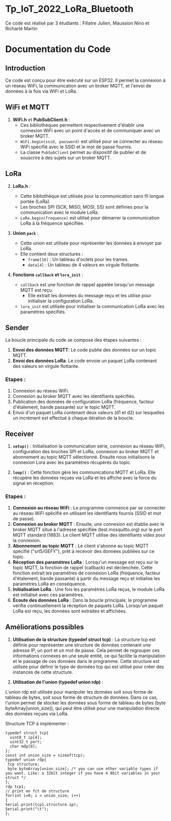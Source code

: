 # Tp_IoT_2022_LoRa_Bluetooth
Ce code est réalisé par 3 étudiants : Fillatre Julien, Maussion Nino et Richarté Martin
# Documentation du Code

## Introduction
Ce code est conçu pour être exécuté sur un ESP32. Il permet la connexion à un réseau WiFi, la communication avec un broker MQTT, et l'envoi de données à la fois via WiFi et LoRa.

## WiFi et MQTT
1. **WiFi.h** et **PubSubClient.h** :
   - Ces bibliothèques permettent respectivement d'établir une connexion WiFi avec un point d'accès et de communiquer avec un broker MQTT.
   - `WiFi.begin(ssid, password)` est utilisé pour se connecter au réseau WiFi spécifié avec le SSID et le mot de passe fournis.
   - La classe `PubSubClient` permet au dispositif de publier et de souscrire à des sujets sur un broker MQTT.

## LoRa

2. **LoRa.h** :
   - Cette bibliothèque est utilisée pour la communication sans fil longue portée (LoRa).
   - Les broches SPI (SCK, MISO, MOSI, SS) sont définies pour la communication avec le module LoRa.
   - `LoRa.begin(frequence)` est utilisé pour démarrer la communication LoRa à la fréquence spécifiée.

3. **Union `pack`** :
   - Cette union est utilisée pour représenter les données à envoyer par LoRa.
   - Elle contient deux structures :
     - `frame[16]` : Un tableau d'octets pour les trames.
     - `data[4]` : Un tableau de 4 valeurs en virgule flottante.

4. **Fonctions `callback` et `lora_init`** :
   - `callback` est une fonction de rappel appelée lorsqu'un message MQTT est reçu.
     - Elle extrait les données du message reçu et les utilise pour initialiser la configuration LoRa.
   - `lora_init` est utilisée pour initialiser la communication LoRa avec les paramètres spécifiés.

## Sender
La boucle principale du code se compose des étapes suivantes :
1. **Envoi des données MQTT**: Le code publie des données sur un topic MQTT.
2. **Envoi des données LoRa**: Le code envoie un paquet LoRa contenant des valeurs en virgule flottante.
### Etapes :
1. Connexion au réseau WiFi.
2. Connexion au broker MQTT avec les identifiants spécifiés.
3. Publication des données de configuration LoRa (fréquence, facteur d'étalement, bande passante) sur le topic MQTT.
4. Envoi d'un paquet LoRa contenant deux valeurs (d1 et d2) sur lesquelles un incrément est effectué à chaque itération de la boucle. 

## Receiver
1. **`setup()`** : Initialisation la communication série, connexion au réseau WiFi, configuration des broches SPI et LoRa, connexion au broker MQTT et abonnement au topic MQTT sélectionné. Ensuite nous initialisons la connexion Lora avec les paramètres récupérés du topic.

2. **`loop()`** : Cette fonction gère les communications MQTT et LoRa.
Elle récupère les données reçues via LoRa et les affiche avec la force du signal en réception.

### Etapes :
1. **Connexion au réseau WiFi** : Le programme commence par se connecter au réseau WiFi spécifié en utilisant les identifiants fournis (SSID et mot de passe).
2. **Connexion au broker MQTT** : Ensuite, une connexion est établie avec le broker MQTT situé à l'adresse spécifiée (test.mosquitto.org) sur le port MQTT standard (1883). Le client MQTT utilise des identifiants vides pour la connexion.
3. **Abonnement au topic MQTT** : Le client s'abonne au topic MQTT spécifié ("srt5/GEFY"), prêt à recevoir des données publiées sur ce topic.
4. **Réception des paramètres LoRa** : Lorsqu'un message est reçu sur le topic MQTT, la fonction de rappel (callback) est déclenchée. Cette fonction extrait les paramètres de connexion LoRa (fréquence, facteur d'étalement, bande passante) à partir du message reçu et initialise les paramètres LoRa en conséquence.
5. **Initialisation LoRa** : Une fois les paramètres LoRa reçus, le module LoRa est initialisé avec ces paramètres.
6. **Écoute des données LoRa** : Dans la boucle principale, le programme vérifie continuellement la réception de paquets LoRa. Lorsqu'un paquet LoRa est reçu, les données sont extraites et affichées.

## Améliorations possibles
1. **Utilisation de la structure (typedef struct tcp)** :
La structure tcp est définie pour représenter une structure de données contenant une adresse IP, un port et un mot de passe. Cela permet de regrouper ces informations connexes en une seule entité, ce qui facilite la manipulation et le passage de ces données dans le programme.
Cette structure est utilisée pour définir le type de données tcp qui est utilisé pour créer des instances de cette structure.

2. **Utilisation de l'union (typedef union rdp)** :

L'union rdp est utilisée pour manipuler les données soit sous forme de tableau de bytes, soit sous forme de structure de données.
Dans ce cas, l'union permet de stocker les données sous forme de tableau de bytes (byte byteArray[union_size]), qui peut être utilisé pour une manipulation directe des données reçues via LoRa.

Structure TCP à implémenter :
```
typedef struct tcp{
  uint8_t ip[4];
  uint32_t port;
  char mdp[8];
};
const int union_size = sizeof(tcp);
typedef union rdp{
 tcp structure;
 byte byteArray[union_size]; /* you can use other variable types if you want. Like: a 32bit integer if you have 4 8bit variables in your struct */
};
rdp tcp1;
// print en fct de structure
for(int i=0; i < union_size; i++)
{
Serial.print(tcp1.structure.ip);
Serial.print("\t");
};
```